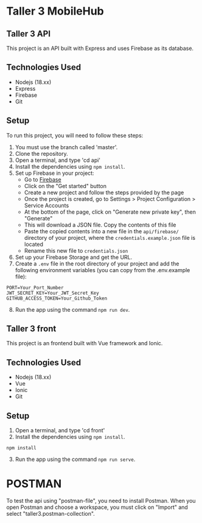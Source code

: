 # Taller 3 MobileHub


## Taller 3 API

This project is an API built with Express and uses Firebase as its database.

## Technologies Used

- Nodejs (18.xx)
- Express
- Firebase
- Git

## Setup

To run this project, you will need to follow these steps:

1. You must use the branch called 'master'.
2. Clone the repository.
3. Open a terminal, and type 'cd api'
4. Install the dependencies using `npm install`.
5. Set up Firebase in your project:
   - Go to [Firebase](https://firebase.google.com)
   - Click on the "Get started" button
   - Create a new project and follow the steps provided by the page
   - Once the project is created, go to Settings > Project Configuration > Service Accounts
   - At the bottom of the page, click on "Generate new private key", then "Generate"
   - This will download a JSON file. Copy the contents of this file
   - Paste the copied contents into a new file in the `api/firebase/` directory of your project, where the `credentials.example.json` file is located
   - Rename this new file to `credentials.json`
6. Set up your Firebase Storage and get the URL.
7. Create a `.env` file in the root directory of your project and add the following environment variables (you can copy from the .env.example file):

```properties
PORT=Your_Port_Number
JWT_SECRET_KEY=Your_JWT_Secret_Key 
GITHUB_ACCESS_TOKEN=Your_Github_Token
```
8. Run the app using the command `npm run dev`.


## Taller 3 front

This project is an frontend built with Vue framework and Ionic.

## Technologies Used

- Nodejs (18.xx)
- Vue
- Ionic
- Git

## Setup

1. Open a terminal, and type 'cd front'
2. Install the dependencies using `npm install`.
```
npm install
```
3. Run the app using the command `npm run serve`.


# POSTMAN

To test the api using "postman-file", you need to install Postman. When you open Postman and choose a workspace, you must click on "Import" and select "taller3.postman-collection".